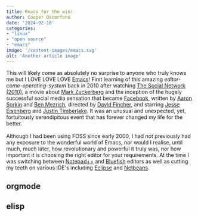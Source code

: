 ```yaml
---
title: Emacs for the win!
author: Cooper Oscarfono
date: '2024-02-10'
categories:
- "linux"
- "open source"
- "emacs"
image: '/content-images/emacs.svg'
alt: 'Another article image'
---
```


<span class="dropcap">T</span>his will likely come as absolutely no surprise to anyone who truly knows me but  I LOVE LOVE LOVE <a href="https://www.gnu.org/software/emacs" target="_blank">Emacs</a>!   First learning of this amazing <em>editor-come-operating-system</em> back in 2010 after watching <a href="https://www.imdb.com/title/tt1285016" target="_blank">The Social Network (2010)</a>, a movie about <a href="https://en.wikipedia.org/wiki/Mark_Zuckerberg" target="_blank">Mark Zuckerberg</a> and the inception of the hugely successful social media sensation that became <a href="https://www.facebook.com" target="_blank">Facebook</a>, written by <a href="https://www.imdb.com/name/nm0815070" target="_blank">Aaron Sorkin</a> and <a href="https://www.imdb.com/name/nm0583826" target="_blank">Ben Mezrich</a>, directed by <a href="https://www.imdb.com/name/nm0000399" target="_blank">David Fincher</a>, and starring <a href="https://www.imdb.com/name/nm0251986" target="_blank">Jesse Eisenberg</a> and <a href="https://www.imdb.com/name/nm0005493" target="_blank">Justin Timberlake</a>. It was an unusual and unexpected, yet, fortuitously serendipitous event that has forever changed my life for the better.
<br><br>
Although I had been using <span title="Free and Open Source Software">FOSS</span> since early 2000, I had not previously had any exposure to the wonderful world of Emacs, nor would I realise, until much, much later, how revolutionary and powerful it truly was, nor how important it is choosing the right editor for your requirements.  At the time I was switching between <a href="https://notepad-plus-plus.org/" target="_blank">Notepad++</a> and <a href="https://bluefish.openoffice.nl/index.html" target="_blank">Bluefish</a> editors as well as cutting my teeth on various <span title="Integrated Development Environment">IDE</span>'s including <a href="https://eclipseide.org/" target="_blank">Eclipse</a> and <a href="https://netbeans.apache.org/front/main/index.html" target="_blank">Netbeans</a>.

## orgmode
## elisp
